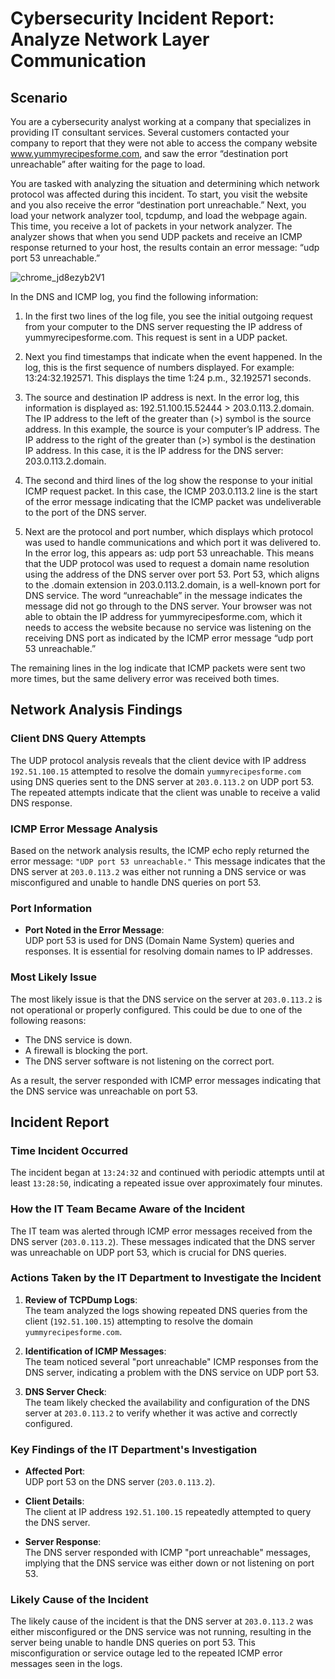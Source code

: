 # Cybersecurity Incident Report: Analyze Network Layer Communication

## Scenario

You are a cybersecurity analyst working at a company that specializes in providing IT consultant services. Several customers contacted your company to report that they were not able to access the company website www.yummyrecipesforme.com, and saw the error “destination port unreachable” after waiting for the page to load. 

You are tasked with analyzing the situation and determining which network protocol was affected during this incident. To start, you visit the website and you also receive the error “destination port unreachable.” Next, you load your network analyzer tool, tcpdump, and load the webpage again. This time, you receive a lot of packets in your network analyzer. The analyzer shows that when you send UDP packets and receive an ICMP response returned to your host, the results contain an error message: “udp port 53 unreachable.” 

![chrome_jd8ezyb2V1](https://github.com/Kwangsa19/Ketmanto-Cybersecurity-Portfolio/assets/135963482/7e41f4c7-d22c-4c64-8fb9-b73c85397403)

In the DNS and ICMP log, you find the following information:

1. In the first two lines of the log file, you see the initial outgoing request from your computer to the DNS server requesting the IP address of yummyrecipesforme.com. This request is sent in a UDP packet.

2. Next you find timestamps that indicate when the event happened. In the log, this is the first sequence of numbers displayed. For example: 13:24:32.192571. This displays the time 1:24 p.m., 32.192571 seconds.

3. The source and destination IP address is next. In the error log, this information is displayed as: 192.51.100.15.52444 > 203.0.113.2.domain. The IP address to the left of the greater than (>) symbol is the source address. In this example, the source is your computer’s IP address. The IP address to the right of the greater than (>) symbol is the destination IP address. In this case, it is the IP address for the DNS server: 203.0.113.2.domain.

4. The second and third lines of the log show the response to your initial ICMP request packet. In this case, the ICMP 203.0.113.2 line is the start of the error message indicating that the ICMP packet was undeliverable to the port of the DNS server.

5. Next are the protocol and port number, which displays which protocol was used to handle communications and which port it was delivered to. In the error log, this appears as: udp port 53 unreachable. This means that the UDP protocol was used to request a domain name resolution using the address of the DNS server over port 53. Port 53, which aligns to the .domain extension in 203.0.113.2.domain, is a well-known port for DNS service. The word “unreachable” in the message indicates the message did not go through to the DNS server. Your browser was not able to obtain the IP address for yummyrecipesforme.com, which it needs to access the website because no service was listening on the receiving DNS port as indicated by the ICMP error message “udp port 53 unreachable.”

The remaining lines in the log indicate that ICMP packets were sent two more times, but the same delivery error was received both times. 


## Network Analysis Findings

### Client DNS Query Attempts
The UDP protocol analysis reveals that the client device with IP address `192.51.100.15` attempted to resolve the domain `yummyrecipesforme.com` using DNS queries sent to the DNS server at `203.0.113.2` on UDP port 53. The repeated attempts indicate that the client was unable to receive a valid DNS response.

### ICMP Error Message Analysis
Based on the network analysis results, the ICMP echo reply returned the error message: `"UDP port 53 unreachable."` This message indicates that the DNS server at `203.0.113.2` was either not running a DNS service or was misconfigured and unable to handle DNS queries on port 53.

### Port Information
- **Port Noted in the Error Message**:  
  UDP port 53 is used for DNS (Domain Name System) queries and responses. It is essential for resolving domain names to IP addresses.

### Most Likely Issue
The most likely issue is that the DNS service on the server at `203.0.113.2` is not operational or properly configured. This could be due to one of the following reasons:

- The DNS service is down.
- A firewall is blocking the port.
- The DNS server software is not listening on the correct port.

As a result, the server responded with ICMP error messages indicating that the DNS service was unreachable on port 53.


## Incident Report

### Time Incident Occurred
The incident began at `13:24:32` and continued with periodic attempts until at least `13:28:50`, indicating a repeated issue over approximately four minutes.

### How the IT Team Became Aware of the Incident
The IT team was alerted through ICMP error messages received from the DNS server (`203.0.113.2`). These messages indicated that the DNS server was unreachable on UDP port 53, which is crucial for DNS queries.

### Actions Taken by the IT Department to Investigate the Incident

1. **Review of TCPDump Logs**:  
   The team analyzed the logs showing repeated DNS queries from the client (`192.51.100.15`) attempting to resolve the domain `yummyrecipesforme.com`.

2. **Identification of ICMP Messages**:  
   The team noticed several "port unreachable" ICMP responses from the DNS server, indicating a problem with the DNS service on UDP port 53.

3. **DNS Server Check**:  
   The team likely checked the availability and configuration of the DNS server at `203.0.113.2` to verify whether it was active and correctly configured.

### Key Findings of the IT Department's Investigation

- **Affected Port**:  
  UDP port 53 on the DNS server (`203.0.113.2`).

- **Client Details**:  
  The client at IP address `192.51.100.15` repeatedly attempted to query the DNS server.

- **Server Response**:  
  The DNS server responded with ICMP "port unreachable" messages, implying that the DNS service was either down or not listening on port 53.

### Likely Cause of the Incident
The likely cause of the incident is that the DNS server at `203.0.113.2` was either misconfigured or the DNS service was not running, resulting in the server being unable to handle DNS queries on port 53. This misconfiguration or service outage led to the repeated ICMP error messages seen in the logs.
